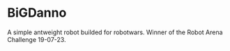 # BiGDanno

A simple antweight robot builded for robotwars.
Winner of the Robot Arena Challenge 19-07-23.
